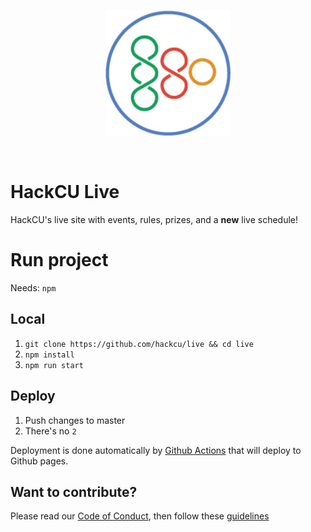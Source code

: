
<br>
<p align="center">
  <img alt="HackCU IV" src="https://raw.githubusercontent.com/HackCU/HackCU/master/assets/images/hackcu2020logo.png" width="200"/>
</p>
<br>



# HackCU Live

HackCU's live site with events, rules, prizes, and a **new** live schedule!

# Run project

Needs: `npm`

## Local 

1. `git clone https://github.com/hackcu/live && cd live`
2. `npm install`
3. `npm run start`

## Deploy

1. Push changes to master
2. There's no `2`

Deployment is done automatically by [Github Actions](https://github.com/HackCU/live/actions?query=workflow%3AMasterDeployCI) that will deploy to Github pages.

## Want to contribute?

Please read our [Code of Conduct](.github/CODE_OF_CONDUCT.md), then follow these [guidelines](.github/CONTRIBUTING.md)

